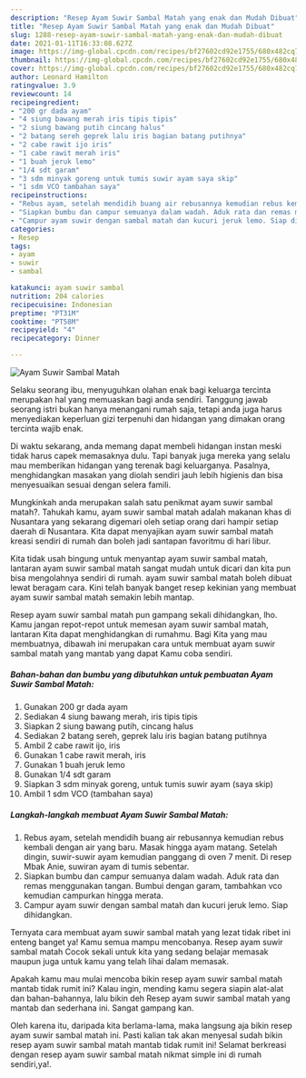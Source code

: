 ```yaml
---
description: "Resep Ayam Suwir Sambal Matah yang enak dan Mudah Dibuat"
title: "Resep Ayam Suwir Sambal Matah yang enak dan Mudah Dibuat"
slug: 1288-resep-ayam-suwir-sambal-matah-yang-enak-dan-mudah-dibuat
date: 2021-01-11T16:33:08.627Z
image: https://img-global.cpcdn.com/recipes/bf27602cd92e1755/680x482cq70/ayam-suwir-sambal-matah-foto-resep-utama.jpg
thumbnail: https://img-global.cpcdn.com/recipes/bf27602cd92e1755/680x482cq70/ayam-suwir-sambal-matah-foto-resep-utama.jpg
cover: https://img-global.cpcdn.com/recipes/bf27602cd92e1755/680x482cq70/ayam-suwir-sambal-matah-foto-resep-utama.jpg
author: Leonard Hamilton
ratingvalue: 3.9
reviewcount: 14
recipeingredient:
- "200 gr dada ayam"
- "4 siung bawang merah iris tipis tipis"
- "2 siung bawang putih cincang halus"
- "2 batang sereh geprek lalu iris bagian batang putihnya"
- "2 cabe rawit ijo iris"
- "1 cabe rawit merah iris"
- "1 buah jeruk lemo"
- "1/4 sdt garam"
- "3 sdm minyak goreng untuk tumis suwir ayam saya skip"
- "1 sdm VCO tambahan saya"
recipeinstructions:
- "Rebus ayam, setelah mendidih buang air rebusannya kemudian rebus kembali dengan air yang baru. Masak hingga ayam matang. Setelah dingin, suwir-suwir ayam kemudian panggang di oven 7 menit. Di resep Mbak Anie, suwiran ayam di tumis sebentar."
- "Siapkan bumbu dan campur semuanya dalam wadah. Aduk rata dan remas menggunakan tangan. Bumbui dengan garam, tambahkan vco kemudian campurkan hingga merata."
- "Campur ayam suwir dengan sambal matah dan kucuri jeruk lemo. Siap dihidangkan."
categories:
- Resep
tags:
- ayam
- suwir
- sambal

katakunci: ayam suwir sambal 
nutrition: 204 calories
recipecuisine: Indonesian
preptime: "PT31M"
cooktime: "PT58M"
recipeyield: "4"
recipecategory: Dinner

---
```



![Ayam Suwir Sambal Matah](https://img-global.cpcdn.com/recipes/bf27602cd92e1755/680x482cq70/ayam-suwir-sambal-matah-foto-resep-utama.jpg)

Selaku seorang ibu, menyuguhkan olahan enak bagi keluarga tercinta merupakan hal yang memuaskan bagi anda sendiri. Tanggung jawab seorang istri bukan hanya menangani rumah saja, tetapi anda juga harus menyediakan keperluan gizi terpenuhi dan hidangan yang dimakan orang tercinta wajib enak.

Di waktu  sekarang, anda memang dapat membeli hidangan instan meski tidak harus capek memasaknya dulu. Tapi banyak juga mereka yang selalu mau memberikan hidangan yang terenak bagi keluarganya. Pasalnya, menghidangkan masakan yang diolah sendiri jauh lebih higienis dan bisa menyesuaikan sesuai dengan selera famili. 



Mungkinkah anda merupakan salah satu penikmat ayam suwir sambal matah?. Tahukah kamu, ayam suwir sambal matah adalah makanan khas di Nusantara yang sekarang digemari oleh setiap orang dari hampir setiap daerah di Nusantara. Kita dapat menyajikan ayam suwir sambal matah kreasi sendiri di rumah dan boleh jadi santapan favoritmu di hari libur.

Kita tidak usah bingung untuk menyantap ayam suwir sambal matah, lantaran ayam suwir sambal matah sangat mudah untuk dicari dan kita pun bisa mengolahnya sendiri di rumah. ayam suwir sambal matah boleh dibuat lewat beragam cara. Kini telah banyak banget resep kekinian yang membuat ayam suwir sambal matah semakin lebih mantap.

Resep ayam suwir sambal matah pun gampang sekali dihidangkan, lho. Kamu jangan repot-repot untuk memesan ayam suwir sambal matah, lantaran Kita dapat menghidangkan di rumahmu. Bagi Kita yang mau membuatnya, dibawah ini merupakan cara untuk membuat ayam suwir sambal matah yang mantab yang dapat Kamu coba sendiri.

<!--inarticleads1-->

##### Bahan-bahan dan bumbu yang dibutuhkan untuk pembuatan Ayam Suwir Sambal Matah:

1. Gunakan 200 gr dada ayam
1. Sediakan 4 siung bawang merah, iris tipis tipis
1. Siapkan 2 siung bawang putih, cincang halus
1. Sediakan 2 batang sereh, geprek lalu iris bagian batang putihnya
1. Ambil 2 cabe rawit ijo, iris
1. Gunakan 1 cabe rawit merah, iris
1. Gunakan 1 buah jeruk lemo
1. Gunakan 1/4 sdt garam
1. Siapkan 3 sdm minyak goreng, untuk tumis suwir ayam (saya skip)
1. Ambil 1 sdm VCO (tambahan saya)




<!--inarticleads2-->

##### Langkah-langkah membuat Ayam Suwir Sambal Matah:

1. Rebus ayam, setelah mendidih buang air rebusannya kemudian rebus kembali dengan air yang baru. Masak hingga ayam matang. Setelah dingin, suwir-suwir ayam kemudian panggang di oven 7 menit. Di resep Mbak Anie, suwiran ayam di tumis sebentar.
1. Siapkan bumbu dan campur semuanya dalam wadah. Aduk rata dan remas menggunakan tangan. Bumbui dengan garam, tambahkan vco kemudian campurkan hingga merata.
1. Campur ayam suwir dengan sambal matah dan kucuri jeruk lemo. Siap dihidangkan.




Ternyata cara membuat ayam suwir sambal matah yang lezat tidak ribet ini enteng banget ya! Kamu semua mampu mencobanya. Resep ayam suwir sambal matah Cocok sekali untuk kita yang sedang belajar memasak maupun juga untuk kamu yang telah lihai dalam memasak.

Apakah kamu mau mulai mencoba bikin resep ayam suwir sambal matah mantab tidak rumit ini? Kalau ingin, mending kamu segera siapin alat-alat dan bahan-bahannya, lalu bikin deh Resep ayam suwir sambal matah yang mantab dan sederhana ini. Sangat gampang kan. 

Oleh karena itu, daripada kita berlama-lama, maka langsung aja bikin resep ayam suwir sambal matah ini. Pasti kalian tak akan menyesal sudah bikin resep ayam suwir sambal matah mantab tidak rumit ini! Selamat berkreasi dengan resep ayam suwir sambal matah nikmat simple ini di rumah sendiri,ya!.

